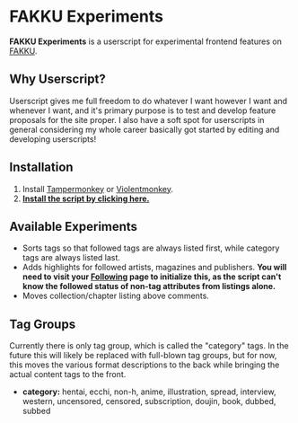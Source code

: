 # FAKKU Experiments

**FAKKU Experiments** is a userscript for experimental frontend features on [FAKKU](https://www.fakku.net).

## Why Userscript?

Userscript gives me full freedom to do whatever I want however I want and whenever I want, and it's primary purpose is to test and develop feature proposals for the site proper. I also have a soft spot for userscripts in general considering my whole career basically got started by editing and developing userscripts!

## Installation

1. Install [Tampermonkey](http://tampermonkey.net/) or [Violentmonkey](https://violentmonkey.github.io/get-it/).
2. **[Install the script by clicking here.](https://github.com/Daiz/fakku-enhanced/raw/stable/fakku-enhanced.user.js)**

## Available Experiments

- Sorts tags so that followed tags are always listed first, while category tags are always listed last.
- Adds highlights for followed artists, magazines and publishers. **You will need to visit your [Following](https://www.fakku.net/account/following) page to initialize this, as the script can't know the followed status of non-tag attributes from listings alone.**
- Moves collection/chapter listing above comments.

## Tag Groups

Currently there is only tag group, which is called the "category" tags. In the future this will likely be replaced with full-blown tag groups, but for now, this moves the various format descriptions to the back while bringing the actual content tags to the front.

- **category:** hentai, ecchi, non-h, anime, illustration, spread, interview, western, uncensored, censored, subscription, doujin, book, dubbed, subbed